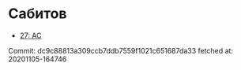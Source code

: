 # Сабитов
- [27: AC](27.md)

Commit: dc9c88813a309ccb7ddb7559f1021c651687da33
 fetched at: 20201105-164746
